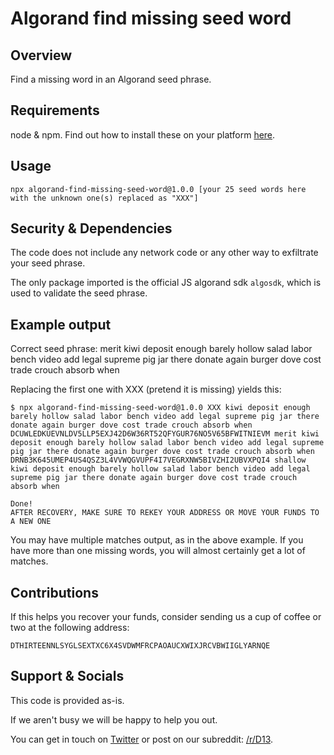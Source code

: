 # Algorand find missing seed word

## Overview

Find a missing word in an Algorand seed phrase.

## Requirements

node & npm. Find out how to install these on your platform [here](https://nodejs.org/).

## Usage

```
npx algorand-find-missing-seed-word@1.0.0 [your 25 seed words here with the unknown one(s) replaced as "XXX"]
```

## Security & Dependencies

The code does not include any network code or any other way to exfiltrate your seed phrase.

The only package imported is the official JS algorand sdk `algosdk`, which is used to validate the seed phrase.

## Example output

Correct seed phrase: merit kiwi deposit enough barely hollow salad labor bench video add legal supreme pig jar there donate again burger dove cost trade crouch absorb when

Replacing the first one with XXX (pretend it is missing) yields this:

```
$ npx algorand-find-missing-seed-word@1.0.0 XXX kiwi deposit enough barely hollow salad labor bench video add legal supreme pig jar there donate again burger dove cost trade crouch absorb when
DCUWLEDKUEVNLDV5LLP5EXJ42D6W36RT52QFYGUR76NO5V65BFWITNIEVM merit kiwi deposit enough barely hollow salad labor bench video add legal supreme pig jar there donate again burger dove cost trade crouch absorb when
DRNB3K645UMEP4US4QSZ3L4VVWQGVUPF4I7VEGRXNW5BIVZHI2UBVXPQI4 shallow kiwi deposit enough barely hollow salad labor bench video add legal supreme pig jar there donate again burger dove cost trade crouch absorb when

Done!
AFTER RECOVERY, MAKE SURE TO REKEY YOUR ADDRESS OR MOVE YOUR FUNDS TO A NEW ONE
```

You may have multiple matches output, as in the above example. If you have more than one missing words, you will almost certainly get a lot of matches.

## Contributions

If this helps you recover your funds, consider sending us a cup of coffee or two at the following address:

```
DTHIRTEENNLSYGLSEXTXC6X4SVDWMFRCPAOAUCXWIXJRCVBWIIGLYARNQE
```

## Support & Socials

This code is provided as-is.

If we aren't busy we will be happy to help you out. 

You can get in touch on [Twitter](https://twitter.com/d13_co/) or post on our subreddit: [/r/D13](https://reddit.com/r/D13).
